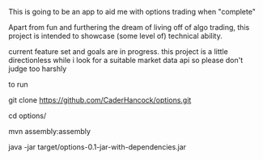 This is going to be an app to aid me with options trading when "complete" 

Apart from fun and furthering the dream of living off of algo trading, this project is intended to showcase (some level of) technical ability.

current feature set and goals are in progress. this project is a little directionless while i look for a suitable  market data api 
so please don't judge too harshly 


to run

git clone https://github.com/CaderHancock/options.git

cd options/

mvn assembly:assembly

java -jar target/options-0.1-jar-with-dependencies.jar

